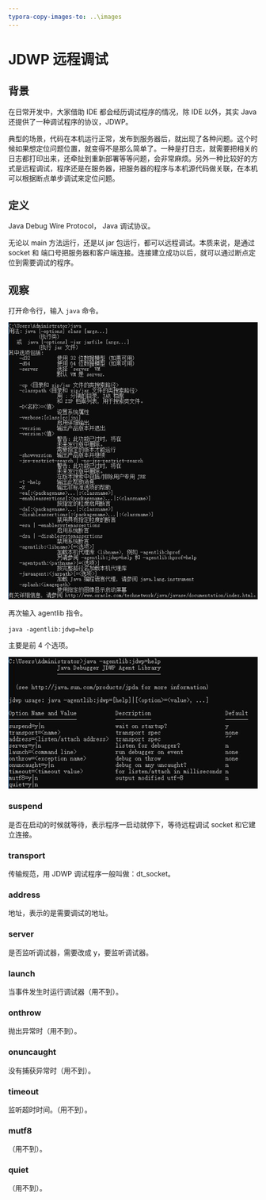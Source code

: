 ```yaml
---
typora-copy-images-to: ..\images
---
```


# JDWP 远程调试

##  背景

在日常开发中，大家借助 IDE 都会经历调试程序的情况，除 IDE 以外，其实 Java 还提供了一种调试程序的协议，JDWP。

典型的场景，代码在本机运行正常，发布到服务器后，就出现了各种问题。这个时候如果想定位问题位置，就变得不是那么简单了。一种是打日志，就需要把相关的日志都打印出来，还牵扯到重新部署等等问题，会非常麻烦。另外一种比较好的方式是远程调试，程序还是在服务器，把服务器的程序与本机源代码做关联，在本机可以根据断点单步调试来定位问题。

## 定义

Java Debug Wire Protocol， Java 调试协议。

无论以 main 方法运行，还是以 jar 包运行，都可以远程调试。本质来说，是通过 socket 和 端口号把服务器和客户端连接。连接建立成功以后，就可以通过断点定位到需要调试的程序。

## 观察

打开命令行，输入 `java` 命令。

![cmd-java](../images/cmd-java.jpg)

再次输入 agentlib 指令。

`java -agentlib:jdwp=help`

主要是前 4 个选项。

![cmd-java-agentlib-jdwp-help](../images/cmd-java-agentlib-jdwp-help.jpg)

### suspend

是否在启动的时候就等待，表示程序一启动就停下，等待远程调试 socket 和它建立连接。

### transport

传输规范，用 JDWP 调试程序一般叫做：dt_socket。

### address

地址，表示的是需要调试的地址。

### server

是否监听调试器，需要改成 y，要监听调试器。

### launch

当事件发生时运行调试器（用不到）。

### onthrow

抛出异常时（用不到）。

### onuncaught

没有捕获异常时（用不到）。

### timeout

监听超时时间。（用不到）。

### mutf8

（用不到）。

### quiet

（用不到）。

